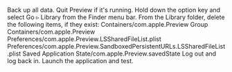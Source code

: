 Back up all data. Quit Preview if it's running.
Hold down the option key and select Go ▹ Library from the Finder menu bar. From the Library folder, delete the following items, if they exist:
          Containers/com.apple.Preview
          Group Containers/com.apple.Preview
          Preferences/com.apple.Preview.LSSharedFileList.plist
          Preferences/com.apple.Preview.SandboxedPersistentURLs.LSSharedFileList.plist
          Saved Application State/com.apple.Preview.savedState
Log out and log back in. Launch the application and test.


